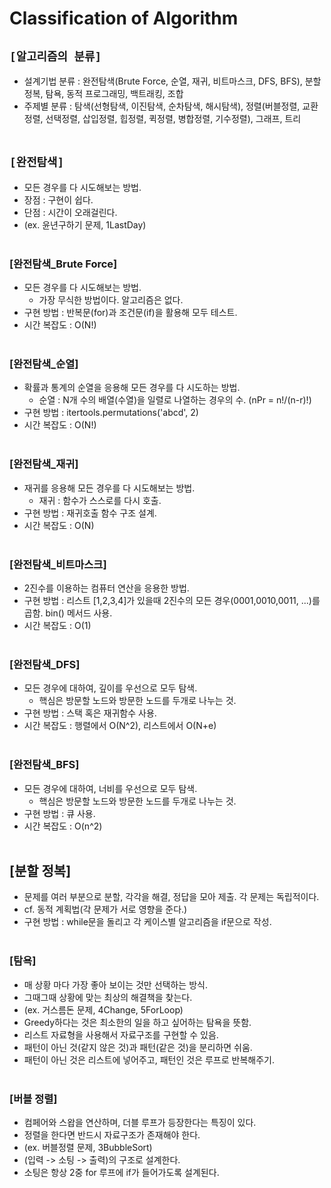 # Classification of Algorithm

## `[알고리즘의 분류]`
* 설계기법 분류 : 완전탐색(Brute Force, 순열, 재귀, 비트마스크, DFS, BFS), 분할 정복, 탐욕, 동적 프로그래밍, 백트래킹, 조합
* 주제별 분류 : 탐색(선형탐색, 이진탐색, 순차탐색, 해시탐색), 정렬(버블정렬, 교환정렬, 선택정렬, 삽입정렬, 힙정렬, 퀵정렬, 병합정렬, 기수정렬), 그래프, 트리
<br><br>



## `[완전탐색]`
* 모든 경우를 다 시도해보는 방법.
* 장점 : 구현이 쉽다.
* 단점 : 시간이 오래걸린다.
* (ex. 윤년구하기 문제, 1LastDay)
<br><br>

### [완전탐색_Brute Force]
* 모든 경우를 다 시도해보는 방법.
    * 가장 무식한 방법이다. 알고리즘은 없다.
* 구현 방법 : 반복문(for)과 조건문(if)을 활용해 모두 테스트.
* 시간 복잡도 : O(N!)
<br><br>

### [완전탐색_순열]
* 확률과 통계의 순열을 응용해 모든 경우를 다 시도하는 방법.
    * 순열 : N개 수의 배열(수열)을 일렬로 나열하는 경우의 수. (nPr = n!/(n-r)!)
* 구현 방법 : itertools.permutations('abcd', 2)
* 시간 복잡도 : O(N!)
<br><br>

### [완전탐색_재귀]
* 재귀를 응용해 모든 경우를 다 시도해보는 방법.
    * 재귀 : 함수가 스스로를 다시 호출.
* 구현 방법 : 재귀호출 함수 구조 설계.
* 시간 복잡도 : O(N)
<br><br>

### [완전탐색_비트마스크]
* 2진수를 이용하는 컴퓨터 연산을 응용한 방법.
* 구현 방법 : 리스트 [1,2,3,4]가 있을때 2진수의 모든 경우(0001,0010,0011, ...)를 곱함. bin() 메서드 사용.
* 시간 복잡도 : O(1)
<br><br>

### [완전탐색_DFS]
* 모든 경우에 대하여, 깊이를 우선으로 모두 탐색.
    * 핵심은 방문할 노드와 방문한 노드를 두개로 나누는 것.
* 구현 방법 : 스택 혹은 재귀함수 사용.
* 시간 복잡도 : 행렬에서 O(N^2), 리스트에서 O(N+e)
<br><br>

### [완전탐색_BFS]
* 모든 경우에 대하여, 너비를 우선으로 모두 탐색.
    * 핵심은 방문할 노드와 방문한 노드를 두개로 나누는 것.
* 구현 방법 : 큐 사용.
* 시간 복잡도 : O(n^2)
<br><br>



## [분할 정복]
* 문제를 여러 부분으로 분할, 각각을 해결, 정답을 모아 제출. 각 문제는 독립적이다.
* cf. 동적 계획법(각 문제가 서로 영향을 준다.)
* 구현 방법 : while문을 돌리고 각 케이스별 알고리즘을 if문으로 작성.
<br><br>





### [탐욕]
* 매 상황 마다 가장 좋아 보이는 것만 선택하는 방식.
* 그때그때 상황에 맞는 최상의 해결책을 찾는다.
* (ex. 거스름돈 문제, 4Change, 5ForLoop)
* Greedy하다는 것은 최소한의 일을 하고 싶어하는 탐욕을 뜻함.
* 리스트 자료형을 사용해서 자료구조를 구현할 수 있음.
* 패턴이 아닌 것(같지 않은 것)과 패턴(같은 것)을 분리하면 쉬움.
* 패턴이 아닌 것은 리스트에 넣어주고, 패턴인 것은 루프로 반복해주기.
<br><br>

### [버블 정렬]
* 컴페어와 스왑을 연산하며, 더블 루프가 등장한다는 특징이 있다.
* 정렬을 한다면 반드시 자료구조가 존재해야 한다.
* (ex. 버블정렬 문제, 3BubbleSort)
* (입력 -> 소팅 -> 출력)의 구조로 설계한다.
* 소팅은 항상 2중 for 루프에 if가 들어가도록 설계된다.
<br><br>